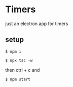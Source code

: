 # Timers

just an electron app for timers

## setup

```shell
$ npm i

$ npx tsc -w
```

then ctrl + c and

```shell
$ npm start
```